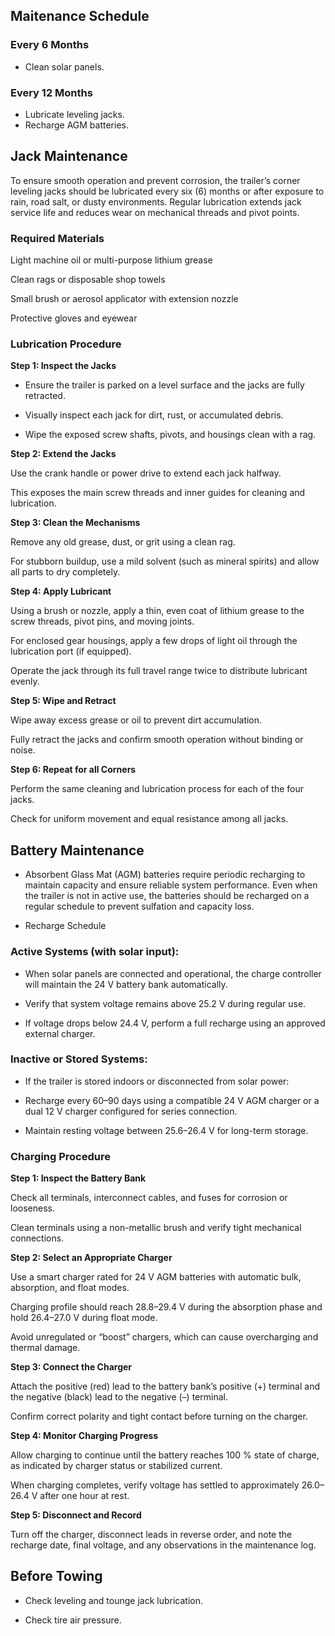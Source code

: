 ## Maitenance Schedule

### Every 6 Months

* Clean solar panels.

### Every 12 Months

* Lubricate leveling jacks.
* Recharge AGM batteries.



## Jack Maintenance

To ensure smooth operation and prevent corrosion, the trailer’s corner leveling jacks should be lubricated every six (6) months or after exposure to rain, road salt, or dusty environments. Regular lubrication extends jack service life and reduces wear on mechanical threads and pivot points.

### Required Materials

Light machine oil or multi-purpose lithium grease

Clean rags or disposable shop towels

Small brush or aerosol applicator with extension nozzle

Protective gloves and eyewear

### Lubrication Procedure

**Step 1: Inspect the Jacks**

* Ensure the trailer is parked on a level surface and the jacks are fully retracted.

* Visually inspect each jack for dirt, rust, or accumulated debris.

* Wipe the exposed screw shafts, pivots, and housings clean with a rag.

**Step 2: Extend the Jacks**

Use the crank handle or power drive to extend each jack halfway.

This exposes the main screw threads and inner guides for cleaning and lubrication.

**Step 3: Clean the Mechanisms**

Remove any old grease, dust, or grit using a clean rag.

For stubborn buildup, use a mild solvent (such as mineral spirits) and allow all parts to dry completely.

**Step 4: Apply Lubricant**

Using a brush or nozzle, apply a thin, even coat of lithium grease to the screw threads, pivot pins, and moving joints.

For enclosed gear housings, apply a few drops of light oil through the lubrication port (if equipped).

Operate the jack through its full travel range twice to distribute lubricant evenly.

**Step 5: Wipe and Retract**

Wipe away excess grease or oil to prevent dirt accumulation.

Fully retract the jacks and confirm smooth operation without binding or noise.

**Step 6: Repeat for all Corners**

Perform the same cleaning and lubrication process for each of the four jacks.

Check for uniform movement and equal resistance among all jacks.

## Battery Maintenance

* Absorbent Glass Mat (AGM) batteries require periodic recharging to maintain capacity and ensure reliable system performance. Even when the trailer is not in active use, the batteries should be recharged on a regular schedule to prevent sulfation and capacity loss.

* Recharge Schedule

### Active Systems (with solar input):

* When solar panels are connected and operational, the charge controller will maintain the 24 V battery bank automatically.

* Verify that system voltage remains above 25.2 V during regular use.

* If voltage drops below 24.4 V, perform a full recharge using an approved external charger.

### Inactive or Stored Systems:
* If the trailer is stored indoors or disconnected from solar power:

* Recharge every 60–90 days using a compatible 24 V AGM charger or a dual 12 V charger configured for series connection.

* Maintain resting voltage between 25.6–26.4 V for long-term storage.



### Charging Procedure

**Step 1: Inspect the Battery Bank**

Check all terminals, interconnect cables, and fuses for corrosion or looseness.

Clean terminals using a non-metallic brush and verify tight mechanical connections.

**Step 2: Select an Appropriate Charger**

Use a smart charger rated for 24 V AGM batteries with automatic bulk, absorption, and float modes.

Charging profile should reach 28.8–29.4 V during the absorption phase and hold 26.4–27.0 V during float mode.

Avoid unregulated or “boost” chargers, which can cause overcharging and thermal damage.

**Step 3: Connect the Charger**

Attach the positive (red) lead to the battery bank’s positive (+) terminal and the negative (black) lead to the negative (–) terminal.

Confirm correct polarity and tight contact before turning on the charger.

**Step 4: Monitor Charging Progress**

Allow charging to continue until the battery reaches 100 % state of charge, as indicated by charger status or stabilized current.

When charging completes, verify voltage has settled to approximately 26.0–26.4 V after one hour at rest.

**Step 5: Disconnect and Record**

Turn off the charger, disconnect leads in reverse order, and note the recharge date, final voltage, and any observations in the maintenance log.



## Before Towing

* Check leveling and tounge jack lubrication.

* Check tire air pressure.
